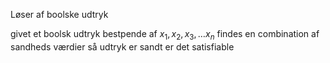 Løser af boolske udtryk

givet et  boolsk udtryk bestpende af $x_{1},x_{2},x_{3},\dots x_{n}$ findes en combination af sandheds værdier så udtryk er sandt er det satisfiable